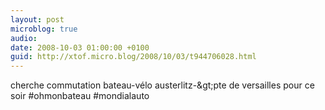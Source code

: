```yaml
---
layout: post
microblog: true
audio: 
date: 2008-10-03 01:00:00 +0100
guid: http://xtof.micro.blog/2008/10/03/t944706028.html
---
```

cherche commutation bateau-vélo austerlitz-&amp;gt;pte de versailles pour ce soir #ohmonbateau #mondialauto
